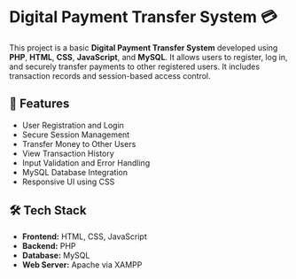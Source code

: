 # Digital Payment Transfer System 💳

This project is a basic **Digital Payment Transfer System** developed using **PHP**, **HTML**, **CSS**, **JavaScript**, and **MySQL**. It allows users to register, log in, and securely transfer payments to other registered users. It includes transaction records and session-based access control.

## 🔐 Features

- User Registration and Login
- Secure Session Management
- Transfer Money to Other Users
- View Transaction History
- Input Validation and Error Handling
- MySQL Database Integration
- Responsive UI using CSS

## 🛠️ Tech Stack

- **Frontend:** HTML, CSS, JavaScript
- **Backend:** PHP
- **Database:** MySQL
- **Web Server:** Apache via XAMPP
